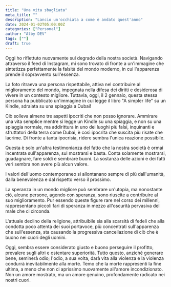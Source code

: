 ```yaml
---
title: "Una vita sbagliata"
meta_title: ""
description: "Lancio un'occhiata a come è andato quest'anno"
date: 2024-01-02T05:00:00Z
categories: ["Personal"]
author: "Alby DEV"
tags: [""]
draft: true
---
```


Oggi ho riflettuto nuovamente sul degrado della nostra società. Navigando attraverso il feed di Instagram, mi sono trovato di fronte a un'immagine che sintetizza perfettamente la falsità del mondo moderno, in cui l'apparenza prende il sopravvento sull'essenza.

La foto ritraeva una persona rispettabile, attiva nel contribuire al miglioramento del mondo, impegnata nella difesa dei diritti e desiderosa di vivere in un contesto migliore. Tuttavia, oggi, il 2 gennaio, questa stessa persona ha pubblicato un'immagine in cui legge il libro "A simpler life" su un Kindle, sdraiata su una spiaggia a Dubai!

Ciò solleva almeno tre aspetti ipocriti che non posso ignorare. Ammirare una vita semplice mentre si legge un Kindle su una spiaggia, e non su una spiaggia normale, ma addirittura in uno dei luoghi più falsi, inquinanti e sfruttatori della terra come Dubai, è così ipocrita che suscita più risate che lacrime. Di fronte a tanta ipocrisia, ridere sembra l'unica reazione possibile.

Questa è solo un'altra testimonianza del fatto che la nostra società è ormai incentrata sull'apparenza, sul mostrarsi e basta. Conta solamente mostrarsi, guadagnare, fare soldi e sembrare buoni. La sostanza delle azioni e dei fatti veri sembra non avere più alcun valore.

I valori dell'uomo contemporaneo si allontanano sempre di più dall'umanità, dalla benevolenza e dal rispetto verso il prossimo.

La speranza in un mondo migliore può sembrare un'utopia, ma nonostante ciò, alcune persone, agendo con speranza, sono riuscite a contribuire al suo miglioramento. Pur essendo queste figure rare nel corso dei millenni, rappresentano piccoli fari di speranza in mezzo all'oscurità pervasiva del male che ci circonda.

L'attuale declino della religione, attribuibile sia alla scarsità di fedeli che alla condotta poco attenta dei suoi portavoce, più concentrati sull'apparenza che sull'essenza, sta causando la progressiva cancellazione di ciò che è buono nei cuori degli uomini.

Oggi, sembra essere considerato giusto e buono perseguire il profitto, prevalere sugli altri e ostentare superiorità. Tutto questo, anziché generare bene, seminerà odio; l'odio, a sua volta, darà vita alla violenza e la violenza condurrà inevitabilmente alla morte. Temo che la morte rappresenti la fine ultima, a meno che non ci aprissimo nuovamente all'amore incondizionato. Non un amore mostrato, ma un amore genuino, profondamente radicato nei nostri cuori.